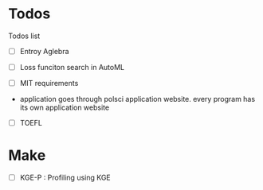 # Todos
Todos list

- [ ] Entroy Aglebra 
- [ ] Loss funciton search in AutoML

- [ ] MIT requirements
- application goes through polsci application website. every program has its own application website
- [ ] TOEFL

# Make
- [ ] KGE-P : Profiling using KGE
